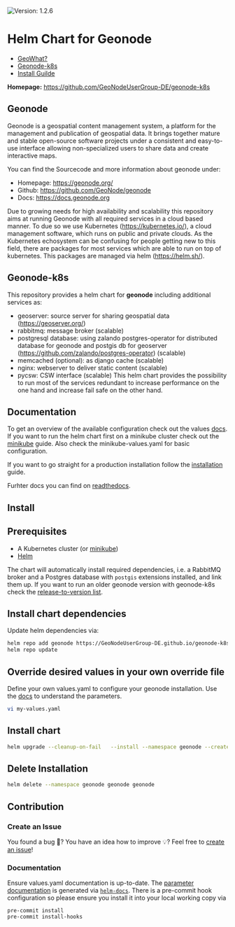 
![Version: 1.2.6](https://img.shields.io/badge/Version-1.2.6-informational?style=flat-square)

# Helm Chart for Geonode

- [GeoWhat?](#Geonode)
- [Geonode-k8s](#geonode-k8s)
- [Install Guilde](#install)

**Homepage:** <https://github.com/GeoNodeUserGroup-DE/geonode-k8s>

Geonode
-------

Geonode is a geospatial content management system, a platform for the management and publication of geospatial data. It brings together mature
and stable open-source software projects under a consistent and easy-to-use interface allowing non-specialized users to share data and
create interactive maps.

You can find the Sourcecode and more information about geonode under:
- Homepage: https://geonode.org/
- Github: https://github.com/GeoNode/geonode
- Docs: https://docs.geonode.org

Due to growing needs for high availability and scalability this repository aims at running Geonode with all required services in a cloud based manner. To due so we use Kubernetes (https://kubernetes.io/), a cloud management software, which runs on public and private clouds. As the Kubernetes echosystem can be confusing for people getting new to this field, there are packages for most services which are able to run on top of kubernetes. This packages are managed via helm (https://helm.sh/).

Geonode-k8s
-----------

This repository provides a helm chart for **geonode** including additional services as:
- geoserver: source server for sharing geospatial data  (https://geoserver.org/)
- rabbitmq: message broker (scalable)
- postgresql database: using zalando postgres-operator for distributed database for geonode and postgis db for geoserver (https://github.com/zalando/postgres-operator) (scalable)
- memcached (optional): as django cache (scalable)
- nginx: webserver to deliver static content (scalable)
- pycsw: CSW interface (scalable)
This helm chart provides the possibility to run most of the services redundant to increase performance on the one hand and increase fail safe on the other hand.

## Documentation


To get an overview of the available configuration check out the values [docs](charts/geonode/README.md). If you want to run the helm chart first on a minikube cluster check out the [minikube](docs/minikube-installation.md) guide. Also check the minikube-values.yaml for basic configuration. 

If you want to go straight for a production installation follow the [installation](#install) guide.

Furhter docs you can find on [readthedocs](https://geonode-k8s.readthedocs.io/en/latest/).

Install
-------

## Prerequisites

* A Kubernetes cluster (or [minikube](docs/minikube-installation.md))
* [Helm](https://helm.sh/)

The chart will automatically install required dependencies, i.e. a RabbitMQ broker and a Postgres database with `postgis` extensions installed, and link them up. If you want to run an older geonode version with geonode-k8s check the [release-to-version list](docs/list-of-releases-and-versions.md).

## Install chart dependencies

Update helm dependencies via:

```bash
helm repo add geonode https://GeoNodeUserGroup-DE.github.io/geonode-k8s/
helm repo update
```

## Override desired values in your own override file
Define your own values.yaml to configure your geonode installation. Use the [docs](charts/geonode/README.md) to understand the parameters.

```bash
vi my-values.yaml
```

## Install chart
```bash
helm upgrade --cleanup-on-fail   --install --namespace geonode --create-namespace --values my-values.yaml geonode charts/geonode
```

## Delete Installation
```bash
helm delete --namespace geonode geonode geonode
```

## Contribution

### Create an Issue

You found a bug :lady_beetle:? 
You have an idea how to improve :bulb:?
Feel free to [create an issue](https://github.com/GeoNodeUserGroup-DE/geonode-k8s/issues/new/choose)!


### Documentation

Ensure values.yaml documentation is up-to-date. 
The [parameter documentation](charts/geonode/README.md) is generated via [`helm-docs`](https://github.com/norwoodj/helm-docs).
There is a pre-commit hook configuration so please ensure you install it into your local working copy via 

```
pre-commit install
pre-commit install-hooks
```
